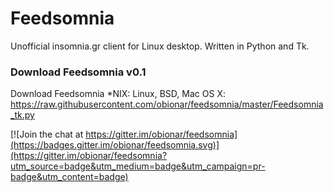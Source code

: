 # Feedsomnia

Unofficial insomnia.gr client for Linux desktop. Written in Python and Tk.

### Download Feedsomnia v0.1

Download Feedsomnia *NIX: Linux, BSD, Mac OS X:
https://raw.githubusercontent.com/obionar/feedsomnia/master/Feedsomnia_tk.py


[![Join the chat at https://gitter.im/obionar/feedsomnia](https://badges.gitter.im/obionar/feedsomnia.svg)](https://gitter.im/obionar/feedsomnia?utm_source=badge&utm_medium=badge&utm_campaign=pr-badge&utm_content=badge)
